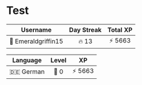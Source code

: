 # Test

<!--START_SECTION:duolingoStats-->
<!-- Automatically generated with https://github.com/centrumek/duolingo-readme-stats-->

| Username | Day Streak | Total XP |
|:---:|:---:|:---:|
| 👤 Emeraldgriffin15 | 🔥 13 | ⚡ 5663 |

| Language | Level | XP |
|:---:|:---:|:---:|
| 🇩🇪 German | 👑 0 | ⚡ 5663 |

<!--END_SECTION:duolingoStats-->
